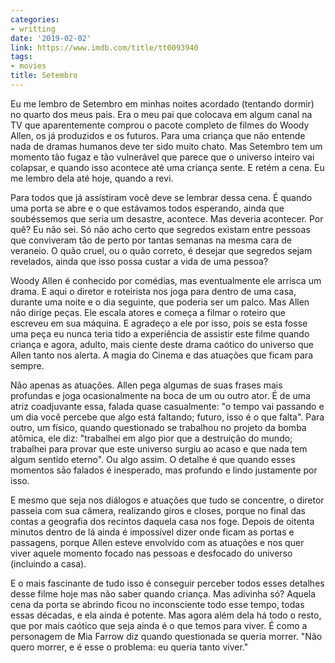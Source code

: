 ```yaml
---
categories:
- writting
date: '2019-02-02'
link: https://www.imdb.com/title/tt0093940
tags:
- movies
title: Setembro
---
```


Eu me lembro de Setembro em minhas noites acordado (tentando dormir) no quarto dos meus pais. Era o meu pai que colocava em algum canal na TV que aparentemente comprou o pacote completo de filmes do Woody Allen, os já produzidos e os futuros. Para uma criança que não entende nada de dramas humanos deve ter sido muito chato. Mas Setembro tem um momento tão fugaz e tão vulnerável que parece que o universo inteiro vai colapsar, e quando isso acontece até uma criança sente. E retém a cena. Eu me lembro dela até hoje, quando a revi.

Para todos que já assistiram você deve se lembrar dessa cena. É quando uma porta se abre e o que estávamos todos esperando, ainda que soubéssemos que seria um desastre, acontece. Mas deveria acontecer. Por quê? Eu não sei. Só não acho certo que segredos existam entre pessoas que conviveram tão de perto por tantas semanas na mesma cara de veraneio. O quão cruel, ou o quão correto, é desejar que segredos sejam revelados, ainda que isso possa custar a vida de uma pessoa?

Woody Allen é conhecido por comédias, mas eventualmente ele arrisca um drama. E aqui o diretor e roteirista nos joga para dentro de uma casa, durante uma noite e o dia seguinte, que poderia ser um palco. Mas Allen não dirige peças. Ele escala atores e começa a filmar o roteiro que escreveu em sua máquina. E agradeço a ele por isso, pois se esta fosse uma peça eu nunca teria tido a experiência de assistir este filme quando criança e agora, adulto, mais ciente deste drama caótico do universo que Allen tanto nos alerta. A magia do Cinema e das atuações que ficam para sempre.

Não apenas as atuações. Allen pega algumas de suas frases mais profundas e joga ocasionalmente na boca de um ou outro ator. É de uma atriz coadjuvante essa, falada quase casualmente: "o tempo vai passando e um dia você percebe que algo está faltando; futuro, isso é o que falta". Para outro, um físico, quando questionado se trabalhou no projeto da bomba atômica, ele diz: "trabalhei em algo pior que a destruição do mundo; trabalhei para provar que este universo surgiu ao acaso e que nada tem algum sentido eterno". Ou algo assim. O detalhe é que quando esses momentos são falados é inesperado, mas profundo e lindo justamente por isso.

E mesmo que seja nos diálogos e atuações que tudo se concentre, o diretor passeia com sua câmera, realizando giros e closes, porque no final das contas a geografia dos recintos daquela casa nos foge. Depois de oitenta minutos dentro de lá ainda é impossível dizer onde ficam as portas e passagens, porque Allen esteve envolvido com as atuações e nos quer viver aquele momento focado nas pessoas e desfocado do universo (incluindo a casa).

E o mais fascinante de tudo isso é conseguir perceber todos esses detalhes desse filme hoje mas não saber quando criança. Mas adivinha só? Aquela cena da porta se abrindo ficou no inconsciente todo esse tempo, todas essas décadas, e ela ainda é potente. Mas agora além dela há todo o resto, que por mais caótico que seja ainda é o que temos para viver. É como a personagem de Mia Farrow diz quando questionada se queria morrer. "Não quero morrer, e é esse o problema: eu queria tanto viver."